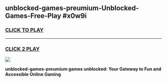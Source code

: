 
## unblocked-games-preumium-Unblocked-Games-Free-Play #x0w9i
<h3>
<a href="https://us.freeplayer.one?title=unblocked-games-preumium&ref=9M">CLICK TO PLAY</a></h3>
<hr>

<h3>
<a href="https://us.freeplayer.one?title=unblocked-games-preumium&ref=9M">CLICK 2 PLAY</a>
  
</h3>

<a href="https://us.freeplayer.one?title=unblocked-games-preumium&ref=9M"><img src="https://clearcache.store/games.png"></a>


**unblocked-games-preumium games unblocked: Your Gateway to Fun and Accessible Online Gaming**

